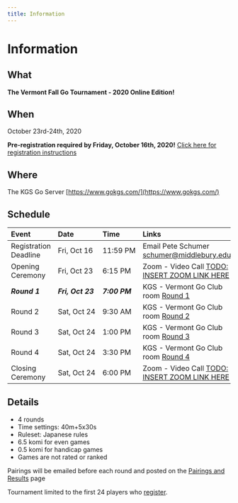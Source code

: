 ```yaml
---
title: Information
---
```


# Information

## What
__The Vermont Fall Go Tournament - 2020 Online Edition!__

## When
October 23rd-24th, 2020

__Pre-registration required by Friday, October 16th, 2020!__
[Click here for registration instructions]({{site.baseurl}}/registration)

## Where
The KGS Go Server [https://www.gokgs.com/](https://www.gokgs.com/)

## Schedule

| Event | Date | Time | Links |
| :--- | :--- | :--- | :--- |
|Registration Deadline | Fri,&#160;Oct&#160;16 | 11:59&#160;PM| Email Pete Schumer [schumer@middlebury.edu](mailto:schumer@middlebury.edu) |
|Opening Ceremony | Fri,&#160;Oct&#160;23 | 6:15&#160;PM | Zoom - Video Call [TODO: INSERT ZOOM LINK HERE](https://zoom.us/) |
|___Round 1___ | ___Fri,&#160;Oct&#160;23___ | ___7:00&#160;PM___ | KGS - Vermont Go Club room [Round 1]({{site.baseurl}}/pairings#round-1) |
|Round 2 | Sat,&#160;Oct&#160;24 | 9:30&#160;AM | KGS - Vermont Go Club room [Round 2]({{site.baseurl}}/pairings#round-2) |
|Round 3 | Sat,&#160;Oct&#160;24 | 1:00&#160;PM | KGS - Vermont Go Club room [Round 3]({{site.baseurl}}/pairings#round-3) |
|Round 4 | Sat,&#160;Oct&#160;24 | 3:30&#160;PM | KGS - Vermont Go Club room [Round 4]({{site.baseurl}}/pairings#round-4) |
|Closing Ceremony | Sat,&#160;Oct&#160;24 | 6:00&#160;PM| Zoom - Video Call [TODO: INSERT ZOOM LINK HERE](https://zoom.us/) |


## Details
- 4 rounds
- Time settings: 40m+5x30s
- Ruleset: Japanese rules
- 6.5 komi for even games
- 0.5 komi for handicap games
- Games are not rated or ranked

Pairings will be emailed before each round and posted on the [Pairings and Results]({{site.baseurl}}/pairings) page

Tournament limited to the first 24 players who [register]({{site.baseurl}}/registration).
